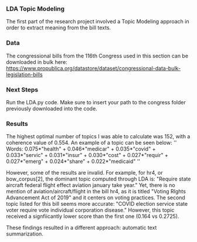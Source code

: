 ### LDA Topic Modeling

The first part of the research project involved a Topic Modeling approach in order to extract meaning from the bill texts. 

### Data

The congressional bills from the 116th Congress used in this section can be downloaded in bulk here: https://www.propublica.org/datastore/dataset/congressional-data-bulk-legislation-bills

### Next Steps

Run the LDA.py code. Make sure to insert your path to the congress folder previously downloaded into the code. 

### Results

The highest optimal number of topics I was able to calculate was 152, with a coherence value of 0.554. An example of a topic can be seen below:
 ''
 Words: 0.075*"health" + 0.046*"medicar" + 0.035*"covid" + 0.033*"servic" + 0.031*"insur" + 0.030*"cost" + 0.027*"requir" + 0.027*"emerg" + 0.024*"share" + 0.022*"medicaid"
 ''
 
 However, some of the results are invalid. For example, for hr4, or bow_corpus[2], the dominant topic computed through LDA is: "Require state aircraft federal flight effect aviation january take year." Yet, there is no mention of aviation/aircraft/flight in the bill hr4, as it is titled "Voting RIghts Advancement Act of 2019" and it centers on voting practices. The second topic listed for this bill seems more accurate: "COVID election service state voter require vote individual corporation disease." However, this topic received a signfiicantly lower score than the first one (0.164 vs 0.2725). 
 
 These findings resulted in a different approach: automatic text summarization. 

